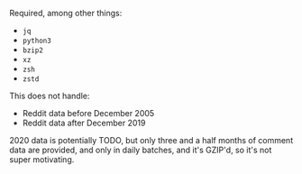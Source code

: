 Required, among other things:

* `jq`
* `python3`
* `bzip2`
* `xz`
* `zsh`
* `zstd`

This does not handle:

* Reddit data before December 2005
* Reddit data after December 2019

2020 data is potentially TODO, but only three and a half months of comment data are provided, and only in daily batches, and it's GZIP'd, so it's not super motivating.

